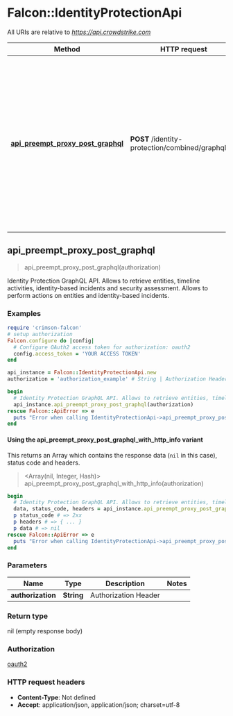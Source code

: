 # Falcon::IdentityProtectionApi

All URIs are relative to *https://api.crowdstrike.com*

| Method | HTTP request | Description |
| ------ | ------------ | ----------- |
| [**api_preempt_proxy_post_graphql**](IdentityProtectionApi.md#api_preempt_proxy_post_graphql) | **POST** /identity-protection/combined/graphql/v1 | Identity Protection GraphQL API. Allows to retrieve entities, timeline activities, identity-based incidents and security assessment. Allows to perform actions on entities and identity-based incidents. |


## api_preempt_proxy_post_graphql

> api_preempt_proxy_post_graphql(authorization)

Identity Protection GraphQL API. Allows to retrieve entities, timeline activities, identity-based incidents and security assessment. Allows to perform actions on entities and identity-based incidents.

### Examples

```ruby
require 'crimson-falcon'
# setup authorization
Falcon.configure do |config|
  # Configure OAuth2 access token for authorization: oauth2
  config.access_token = 'YOUR ACCESS TOKEN'
end

api_instance = Falcon::IdentityProtectionApi.new
authorization = 'authorization_example' # String | Authorization Header

begin
  # Identity Protection GraphQL API. Allows to retrieve entities, timeline activities, identity-based incidents and security assessment. Allows to perform actions on entities and identity-based incidents.
  api_instance.api_preempt_proxy_post_graphql(authorization)
rescue Falcon::ApiError => e
  puts "Error when calling IdentityProtectionApi->api_preempt_proxy_post_graphql: #{e}"
end
```

#### Using the api_preempt_proxy_post_graphql_with_http_info variant

This returns an Array which contains the response data (`nil` in this case), status code and headers.

> <Array(nil, Integer, Hash)> api_preempt_proxy_post_graphql_with_http_info(authorization)

```ruby
begin
  # Identity Protection GraphQL API. Allows to retrieve entities, timeline activities, identity-based incidents and security assessment. Allows to perform actions on entities and identity-based incidents.
  data, status_code, headers = api_instance.api_preempt_proxy_post_graphql_with_http_info(authorization)
  p status_code # => 2xx
  p headers # => { ... }
  p data # => nil
rescue Falcon::ApiError => e
  puts "Error when calling IdentityProtectionApi->api_preempt_proxy_post_graphql_with_http_info: #{e}"
end
```

### Parameters

| Name | Type | Description | Notes |
| ---- | ---- | ----------- | ----- |
| **authorization** | **String** | Authorization Header |  |

### Return type

nil (empty response body)

### Authorization

[oauth2](../README.md#oauth2)

### HTTP request headers

- **Content-Type**: Not defined
- **Accept**: application/json, application/json; charset=utf-8

